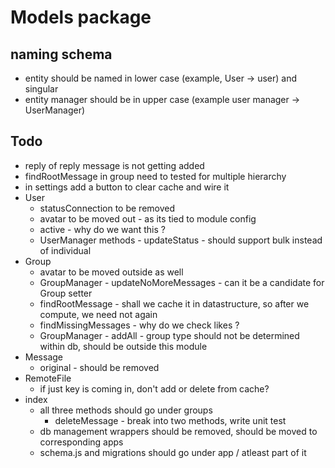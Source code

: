 # Models package

## naming schema 
   * entity should be named in lower case (example, User -> user) and singular
   * entity manager should be in upper case (example user manager -> UserManager)

## Todo
  * reply of reply message is not getting added 
  * findRootMessage in group need to tested for multiple hierarchy
  * in settings add a button to clear cache and wire it  
  * User 
     * statusConnection to be removed
     * avatar to be moved out - as its tied to module config
     * active - why do we want this ?
     * UserManager methods - updateStatus - should support bulk instead of individual
  * Group
     * avatar to be moved outside as well
     * GroupManager - updateNoMoreMessages - can it be a candidate for Group setter 
     * findRootMessage - shall we cache it in datastructure, so after we compute, we need not again
     * findMissingMessages - why do we check likes ?
     * GroupManager - addAll - group type should not be determined within db, should be outside this module
  * Message
     * original - should be removed
  * RemoteFile
     * if just key is coming in, don't add or delete from cache?
  * index
     * all three methods should go under groups
        * deleteMessage - break into two methods, write unit test
     * db management wrappers should be removed, should be moved to corresponding apps
     * schema.js and migrations should go under app / atleast part of it
